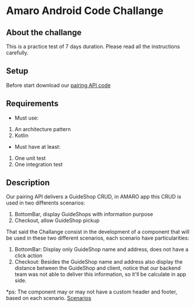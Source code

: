 # Amaro Android Code Challange

## About the challange
This is a practice test of 7 days duration. Please read all the instructions carefully.

## Setup
Before start download our [pairing API code](https://github.com/amarofashion/android-pairing-api)

## Requirements
- Must use: 
1. An architecture pattern
2. Kotlin

- Must have at least:
1. One unit test
2. One integration test

## Description
Our pairing API delivers a GuideShop CRUD, in AMARO app this CRUD is used in two differents scenarios: 
1. BottomBar, display GuideShops with information purpose
2. Checkout, allow GuideShop pickup

That said the Challange consist in the development of a component that will be used in these two different scenarios, each scenario have particularities:
1. BottomBar: Display only GuideShop name and address, does not have a click action
2. Checkout: Besides the GuideShop name and address also display the distance between the GuideShop and client, notice that our backend team was not able to deliver this information, so it'll be calculate in app side.

*ps: The component may or may not have a custom header and footer, based on each scenario.
[Scenarios](https://imgur.com/a/gNqT2yN)
